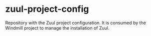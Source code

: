 # zuul-project-config

Repository with the Zuul project configuration. It is consumed by the Windmill
project to manage the installation of Zuul.
